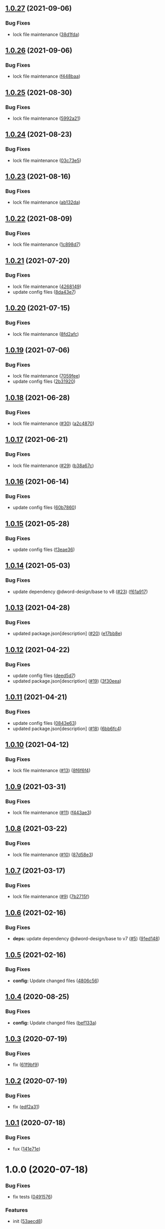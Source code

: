 ## [1.0.27](https://github.com/dword-design/wordpress-theme-songs4life.de/compare/v1.0.26...v1.0.27) (2021-09-06)


### Bug Fixes

* lock file maintenance ([38d1fda](https://github.com/dword-design/wordpress-theme-songs4life.de/commit/38d1fda1cb2ee84609506ca920460756e6b69bd8))

## [1.0.26](https://github.com/dword-design/wordpress-theme-songs4life.de/compare/v1.0.25...v1.0.26) (2021-09-06)


### Bug Fixes

* lock file maintenance ([f448baa](https://github.com/dword-design/wordpress-theme-songs4life.de/commit/f448baa8bb2a357ce84b25e579ba77c1e7b79f86))

## [1.0.25](https://github.com/dword-design/wordpress-theme-songs4life.de/compare/v1.0.24...v1.0.25) (2021-08-30)


### Bug Fixes

* lock file maintenance ([5992a21](https://github.com/dword-design/wordpress-theme-songs4life.de/commit/5992a21a8cc1f34742fdab674cbd1eeca71c95d0))

## [1.0.24](https://github.com/dword-design/wordpress-theme-songs4life.de/compare/v1.0.23...v1.0.24) (2021-08-23)


### Bug Fixes

* lock file maintenance ([03c73e5](https://github.com/dword-design/wordpress-theme-songs4life.de/commit/03c73e5211f4d7113ae698aabbc359a6f8875cd6))

## [1.0.23](https://github.com/dword-design/wordpress-theme-songs4life.de/compare/v1.0.22...v1.0.23) (2021-08-16)


### Bug Fixes

* lock file maintenance ([ab132da](https://github.com/dword-design/wordpress-theme-songs4life.de/commit/ab132da9e17093096e70bbb80709ac6b220f55ff))

## [1.0.22](https://github.com/dword-design/wordpress-theme-songs4life.de/compare/v1.0.21...v1.0.22) (2021-08-09)


### Bug Fixes

* lock file maintenance ([1c898d7](https://github.com/dword-design/wordpress-theme-songs4life.de/commit/1c898d735429ea50efa2e58d450d240c019e6b8c))

## [1.0.21](https://github.com/dword-design/wordpress-theme-songs4life.de/compare/v1.0.20...v1.0.21) (2021-07-20)


### Bug Fixes

* lock file maintenance ([4268149](https://github.com/dword-design/wordpress-theme-songs4life.de/commit/42681490523ba4c2e034454175ac994375d843a2))
* update config files ([8da43e7](https://github.com/dword-design/wordpress-theme-songs4life.de/commit/8da43e797792ea367a6550c3020d2692643477fc))

## [1.0.20](https://github.com/dword-design/wordpress-theme-songs4life.de/compare/v1.0.19...v1.0.20) (2021-07-15)


### Bug Fixes

* lock file maintenance ([8fd2afc](https://github.com/dword-design/wordpress-theme-songs4life.de/commit/8fd2afc4f7e435c197340f71283a3ca41660c83b))

## [1.0.19](https://github.com/dword-design/wordpress-theme-songs4life.de/compare/v1.0.18...v1.0.19) (2021-07-06)


### Bug Fixes

* lock file maintenance ([7059fee](https://github.com/dword-design/wordpress-theme-songs4life.de/commit/7059fee931dfc05c3559523866233e06ce508634))
* update config files ([2b31920](https://github.com/dword-design/wordpress-theme-songs4life.de/commit/2b319201d6efe5491f2bc9a4458fb4f3dd3772b8))

## [1.0.18](https://github.com/dword-design/wordpress-theme-songs4life.de/compare/v1.0.17...v1.0.18) (2021-06-28)


### Bug Fixes

* lock file maintenance ([#30](https://github.com/dword-design/wordpress-theme-songs4life.de/issues/30)) ([a2c4870](https://github.com/dword-design/wordpress-theme-songs4life.de/commit/a2c4870d84f525aa63426992a712ed5974aa27ee))

## [1.0.17](https://github.com/dword-design/wordpress-theme-songs4life.de/compare/v1.0.16...v1.0.17) (2021-06-21)


### Bug Fixes

* lock file maintenance ([#29](https://github.com/dword-design/wordpress-theme-songs4life.de/issues/29)) ([b38a67c](https://github.com/dword-design/wordpress-theme-songs4life.de/commit/b38a67c1ba559850ec922adadb34b51b732f8c62))

## [1.0.16](https://github.com/dword-design/wordpress-theme-songs4life.de/compare/v1.0.15...v1.0.16) (2021-06-14)


### Bug Fixes

* update config files ([60b7860](https://github.com/dword-design/wordpress-theme-songs4life.de/commit/60b7860858082bd30cfeb45fe8fe48f4652208f2))

## [1.0.15](https://github.com/dword-design/wordpress-theme-songs4life.de/compare/v1.0.14...v1.0.15) (2021-05-28)


### Bug Fixes

* update config files ([f3eae36](https://github.com/dword-design/wordpress-theme-songs4life.de/commit/f3eae3663839042d0eadb7520fdc286d36d9419a))

## [1.0.14](https://github.com/dword-design/wordpress-theme-songs4life.de/compare/v1.0.13...v1.0.14) (2021-05-03)


### Bug Fixes

* update dependency @dword-design/base to v8 ([#23](https://github.com/dword-design/wordpress-theme-songs4life.de/issues/23)) ([f61a917](https://github.com/dword-design/wordpress-theme-songs4life.de/commit/f61a917a6768c33dd63e5607f22206ad5eb9482c))

## [1.0.13](https://github.com/dword-design/wordpress-theme-songs4life.de/compare/v1.0.12...v1.0.13) (2021-04-28)


### Bug Fixes

* updated package.json[description] ([#20](https://github.com/dword-design/wordpress-theme-songs4life.de/issues/20)) ([e17bb8e](https://github.com/dword-design/wordpress-theme-songs4life.de/commit/e17bb8e81c7169e44d63a201c0be7023354b7825))

## [1.0.12](https://github.com/dword-design/wordpress-theme-songs4life.de/compare/v1.0.11...v1.0.12) (2021-04-22)


### Bug Fixes

* update config files ([deed5d7](https://github.com/dword-design/wordpress-theme-songs4life.de/commit/deed5d765d1c691c6b5be870b441fc2a3475c74e))
* updated package.json[description] ([#19](https://github.com/dword-design/wordpress-theme-songs4life.de/issues/19)) ([3f30eea](https://github.com/dword-design/wordpress-theme-songs4life.de/commit/3f30eeadcb0e91a64bb6dd752789ef1fc8a882f2))

## [1.0.11](https://github.com/dword-design/wordpress-theme-songs4life.de/compare/v1.0.10...v1.0.11) (2021-04-21)


### Bug Fixes

* update config files ([0843e63](https://github.com/dword-design/wordpress-theme-songs4life.de/commit/0843e63619245af1c150f564756bc382872cd9ad))
* updated package.json[description] ([#18](https://github.com/dword-design/wordpress-theme-songs4life.de/issues/18)) ([6bb6fc4](https://github.com/dword-design/wordpress-theme-songs4life.de/commit/6bb6fc455c40bc43843174b6f8923f4b53331d5a))

## [1.0.10](https://github.com/dword-design/wordpress-theme-songs4life.de/compare/v1.0.9...v1.0.10) (2021-04-12)


### Bug Fixes

* lock file maintenance ([#13](https://github.com/dword-design/wordpress-theme-songs4life.de/issues/13)) ([8f6f6f4](https://github.com/dword-design/wordpress-theme-songs4life.de/commit/8f6f6f4eec5fc1beb293c53c657d08b62f512638))

## [1.0.9](https://github.com/dword-design/wordpress-theme-songs4life.de/compare/v1.0.8...v1.0.9) (2021-03-31)


### Bug Fixes

* lock file maintenance ([#11](https://github.com/dword-design/wordpress-theme-songs4life.de/issues/11)) ([f443ae3](https://github.com/dword-design/wordpress-theme-songs4life.de/commit/f443ae30624823f57ec8ac57d6f4462c6b3db6db))

## [1.0.8](https://github.com/dword-design/wordpress-theme-songs4life.de/compare/v1.0.7...v1.0.8) (2021-03-22)


### Bug Fixes

* lock file maintenance ([#10](https://github.com/dword-design/wordpress-theme-songs4life.de/issues/10)) ([87d58e3](https://github.com/dword-design/wordpress-theme-songs4life.de/commit/87d58e33154c0f8c99e40796fc6192986b266807))

## [1.0.7](https://github.com/dword-design/wordpress-theme-songs4life.de/compare/v1.0.6...v1.0.7) (2021-03-17)


### Bug Fixes

* lock file maintenance ([#9](https://github.com/dword-design/wordpress-theme-songs4life.de/issues/9)) ([7b2715f](https://github.com/dword-design/wordpress-theme-songs4life.de/commit/7b2715f55a329cdb041f989d4444918cf2fa4286))

## [1.0.6](https://github.com/dword-design/wordpress-theme-songs4life.de/compare/v1.0.5...v1.0.6) (2021-02-16)


### Bug Fixes

* **deps:** update dependency @dword-design/base to v7 ([#5](https://github.com/dword-design/wordpress-theme-songs4life.de/issues/5)) ([91ed148](https://github.com/dword-design/wordpress-theme-songs4life.de/commit/91ed148d18439ae03a7d8e3c65b6911e56282728))

## [1.0.5](https://github.com/dword-design/wordpress-theme-songs4life.de/compare/v1.0.4...v1.0.5) (2021-02-16)


### Bug Fixes

* **config:** Update changed files ([4806c56](https://github.com/dword-design/wordpress-theme-songs4life.de/commit/4806c562f23c067b89fc6587291f2e792e72918a))

## [1.0.4](https://github.com/dword-design/wordpress-theme-songs4life.de/compare/v1.0.3...v1.0.4) (2020-08-25)


### Bug Fixes

* **config:** Update changed files ([bef133a](https://github.com/dword-design/wordpress-theme-songs4life.de/commit/bef133abe0125a2213ed9ee5ec05dac23910c9f1))

## [1.0.3](https://github.com/dword-design/wordpress-theme-songs4life.de/compare/v1.0.2...v1.0.3) (2020-07-19)


### Bug Fixes

* fix ([61f9bf9](https://github.com/dword-design/wordpress-theme-songs4life.de/commit/61f9bf9ee1e86013ce6be0b71e652c7015054fe0))

## [1.0.2](https://github.com/dword-design/wordpress-theme-songs4life.de/compare/v1.0.1...v1.0.2) (2020-07-19)


### Bug Fixes

* fix ([edf2a31](https://github.com/dword-design/wordpress-theme-songs4life.de/commit/edf2a31e126685f177303e493ba942f20310816b))

## [1.0.1](https://github.com/dword-design/wordpress-theme-songs4life.de/compare/v1.0.0...v1.0.1) (2020-07-18)


### Bug Fixes

* fux ([141e71e](https://github.com/dword-design/wordpress-theme-songs4life.de/commit/141e71e7661a5d85598e40091f7b829c0d6bc2b6))

# 1.0.0 (2020-07-18)


### Bug Fixes

* fix tests ([0491576](https://github.com/dword-design/wordpress-theme-songs4life.de/commit/049157670a2166c420d996a9c95a3b0bedc70f5d))


### Features

* init ([53aecd8](https://github.com/dword-design/wordpress-theme-songs4life.de/commit/53aecd8e3453dfa2d73b75290094184d1a2993c3))
